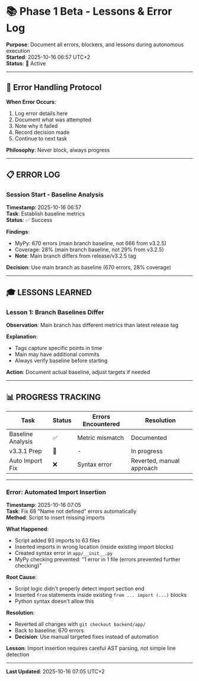 # 📚 Phase 1 Beta - Lessons & Error Log

**Purpose**: Document all errors, blockers, and lessons during autonomous execution  
**Started**: 2025-10-16 06:57 UTC+2  
**Status**: 🤖 Active

---

## 🎯 Error Handling Protocol

**When Error Occurs**:
1. Log error details here
2. Document what was attempted
3. Note why it failed
4. Record decision made
5. Continue to next task

**Philosophy**: Never block, always progress

---

## 📋 ERROR LOG

### Session Start - Baseline Analysis

**Timestamp**: 2025-10-16 06:57  
**Task**: Establish baseline metrics  
**Status**: ✅ Success

**Findings**:
- MyPy: 670 errors (main branch baseline, not 666 from v3.2.5)
- Coverage: 28% (main branch baseline, not 29% from v3.2.5)
- **Note**: Main branch differs from release/v3.2.5 tag

**Decision**: Use main branch as baseline (670 errors, 28% coverage)

---

## 🎓 LESSONS LEARNED

### Lesson 1: Branch Baselines Differ

**Observation**: Main branch has different metrics than latest release tag

**Explanation**: 
- Tags capture specific points in time
- Main may have additional commits
- Always verify baseline before starting

**Action**: Document actual baseline, adjust targets if needed

---

## 📊 PROGRESS TRACKING

| Task | Status | Errors Encountered | Resolution |
|------|--------|-------------------|------------|
| Baseline Analysis | ✅ | Metric mismatch | Documented |
| v3.3.1 Prep | 🔄 | - | In progress |
| Auto Import Fix | ❌ | Syntax error | Reverted, manual approach |

---

### Error: Automated Import Insertion

**Timestamp**: 2025-10-16 07:05  
**Task**: Fix 68 "Name not defined" errors automatically  
**Method**: Script to insert missing imports

**What Happened**:
- Script added 93 imports to 63 files
- Inserted imports in wrong location (inside existing import blocks)
- Created syntax error in `app/__init__.py`
- MyPy checking prevented: "1 error in 1 file (errors prevented further checking)"

**Root Cause**:
- Script logic didn't properly detect import section end
- Inserted `from` statements inside existing `from ... import (...)` blocks
- Python syntax doesn't allow this

**Resolution**:
- Reverted all changes with `git checkout backend/app/`
- Back to baseline: 670 errors
- **Decision**: Use manual targeted fixes instead of automation

**Lesson**: Import insertion requires careful AST parsing, not simple line detection

---

**Last Updated**: 2025-10-16 07:05 UTC+2
